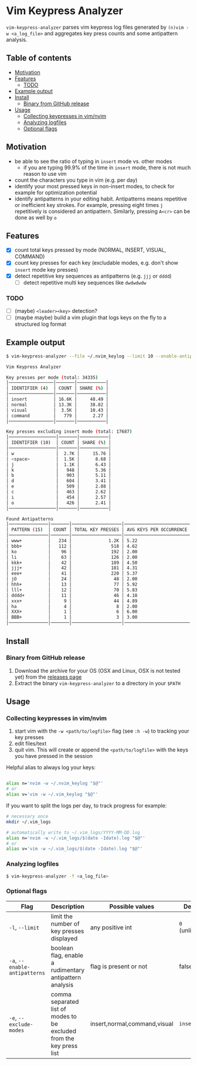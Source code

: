 # Vim Keypress Analyzer

`vim-keypress-analyzer` parses vim keypress log files generated by
`(n)vim -w <a_log_file>` and aggregates key press counts and some antipattern analysis.

## Table of contents

* [Motivation](#motivation)
* [Features](#features)
  * [TODO](#todo)
* [Example output](#example-output)
* [Install](#install)
  * [Binary from GitHub release](#binary-from-github-release)
* [Usage](#usage)
  * [Collecting keypresses in vim/nvim](#collecting-keypresses-in-vim/nvim)
  * [Analyzing logfiles](#analyzing-logfiles)
  * [Optional flags](#optional-flags)

## Motivation

- be able to see the ratio of typing in `insert` mode vs. other modes
  - if you are typing 99.9% of the time in `insert` mode, there is not much reason to use vim
- count the characters you type in vim (e.g. per day)
- identify your most pressed keys in non-insert modes, to check for example for
  optimization potential
- identify antipatterns in your editing habit. Antipatterns means repetitive or inefficient key strokes.
  For example, pressing eight times `j` repetitively is considered an
  antipattern. Similarly, pressing `A<cr>` can be done as well by `o`

## Features

- [x] count total keys pressed by mode (NORMAL, INSERT, VISUAL, COMMAND)
- [x] count key presses for each key (excludable modes, e.g. don't show
  `insert` mode key presses)
- [x] detect repetitive key sequences as antipatterns (e.g. `jjj` or `dddd`)
  - [ ] detect repetitive multi key sequences like `dwdwdwdw`

### TODO

- [ ] (maybe) `<leader><key>` detection?
- [ ] (maybe maybe) build a vim plugin that logs keys on the fly to a structured log format

## Example output

```sh
$ vim-keypress-analyzer --file ~/.nvim_keylog --limit 10 --enable-antipatterns

Vim Keypress Analyzer

Key presses per mode (total: 34335)
│─────────────────│───────│───────────│
│ IDENTIFIER (4)  │ COUNT │ SHARE (%) │
│─────────────────│───────│───────────│
│ insert          │ 16.6K │     48.49 │
│ normal          │ 13.3K │     38.82 │
│ visual          │  3.5K │     10.43 │
│ command         │   779 │      2.27 │
│─────────────────│───────│───────────│

Key presses excluding insert mode (total: 17687)
│──────────────────│───────│───────────│
│ IDENTIFIER (10)  │ COUNT │ SHARE (%) │
│──────────────────│───────│───────────│
│ w                │  2.7K │     15.76 │
│ <space>          │  1.5K │      8.68 │
│ j                │  1.1K │      6.43 │
│ k                │   948 │      5.36 │
│ b                │   903 │      5.11 │
│ d                │   604 │      3.41 │
│ e                │   509 │      2.88 │
│ c                │   463 │      2.62 │
│ i                │   454 │      2.57 │
│ o                │   426 │      2.41 │
│──────────────────│───────│───────────│

Found Antipatterns
│───────────────│───────│───────────────────│─────────────────────────│
│ PATTERN (15)  │ COUNT │ TOTAL KEY PRESSES │ AVG KEYS PER OCCURRENCE │
│───────────────│───────│───────────────────│─────────────────────────│
│ www+          │   234 │              1.2K │ 5.22                    │
│ bbb+          │   112 │               518 │ 4.62                    │
│ ko            │    96 │               192 │ 2.00                    │
│ li            │    63 │               126 │ 2.00                    │
│ kkk+          │    42 │               189 │ 4.50                    │
│ jjj+          │    42 │               181 │ 4.31                    │
│ eee+          │    41 │               220 │ 5.37                    │
│ jO            │    24 │                48 │ 2.00                    │
│ hhh+          │    13 │                77 │ 5.92                    │
│ lll+          │    12 │                70 │ 5.83                    │
│ dddd+         │    11 │                46 │ 4.18                    │
│ xxx+          │     9 │                44 │ 4.89                    │
│ ha            │     4 │                 8 │ 2.00                    │
│ XXX+          │     1 │                 6 │ 6.00                    │
│ BBB+          │     1 │                 3 │ 3.00                    │
│───────────────│───────│───────────────────│─────────────────────────│
```

## Install

### Binary from GitHub release

1. Download the archive for your OS (OSX and Linux, OSX is not tested yet) from the [releases page](https://github.com/phux/vim-keypress-analyzer/releases)
1. Extract the binary `vim-keypress-analyzer` to a directory in your `$PATH`

## Usage

### Collecting keypresses in vim/nvim

1. start vim with the `-w <path/to/logfile>` flag (see `:h -w`) to tracking
   your key presses
1. edit files/text
1. quit vim. This will create or append the `<path/to/logfile>` with the
   keys you have pressed in the session

Helpful alias to always log your keys:

```sh

alias n='nvim -w ~/.nvim_keylog "$@"'
# or
alias v='vim -w ~/.vim_keylog "$@"'
```

If you want to split the logs per day, to track progress for example:

```sh
# necessary once
mkdir ~/.vim_logs

# automatically write to ~/.vim_logs/YYYY-MM-DD.log
alias n='nvim -w ~/.vim_logs/$(date -Idate).log "$@"'
# or
alias v='vim -w ~/.vim_logs/$(date -Idate).log "$@"'
```

### Analyzing logfiles
```sh
$ vim-keypress-analyzer -f <a_log_file>
```

### Optional flags

| Flag                          | Description                                                          | Possible values              | Default         |
|-------------------------------|----------------------------------------------------------------------|------------------------------|-----------------|
| `-l`, `--limit`               | limit the number of key presses displayed                            | any positive int             | `0` (unlimited) |
| `-a`, `--enable-antipatterns` | boolean flag, enable a rudimentary antipattern analysis              | flag is present or not       | false           |
| `-e`, `--exclude-modes`       | comma separated list of modes to be excluded from the key press list | insert,normal,command,visual | `insert`        |
